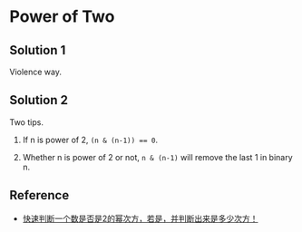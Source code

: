 # Power of Two

## Solution 1

Violence way.

## Solution 2

Two tips.

1. If n is power of 2, `(n & (n-1)) == 0`.

2. Whether n is power of 2 or not, `n & (n-1)` will remove the last 1 in binary n.

## Reference

* [快速判断一个数是否是2的幂次方，若是，并判断出来是多少次方！](http://blog.csdn.net/hackbuteer1/article/details/6681157)
